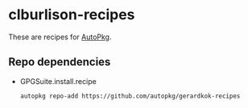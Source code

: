 clburlison-recipes
===

These are recipes for [AutoPkg](https://github.com/autopkg/autopkg).

## Repo dependencies

* GPGSuite.install.recipe

    ```bash
    autopkg repo-add https://github.com/autopkg/gerardkok-recipes
    ```